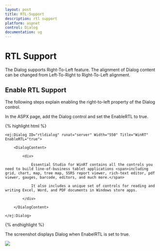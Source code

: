 ```yaml
---
layout: post
title: RTL-Support
description: rtl support
platform: aspnet
control: Dialog
documentation: ug
---
```


# RTL Support

The Dialog supports Right-To-Left feature. The alignment of Dialog content can be changed from Left-To-Right to Right-To-Left alignment.

## Enable RTL Support

The following steps explain enabling the right-to-left property of the Dialog control.

In the ASPX page, add the Dialog control and set the EnableRTL to true.

{% highlight html %}



    <ej:Dialog ID="rtldialog" runat="server" Width="550" Title="WinRT" EnableRTL="true">

        <DialogContent>

            <div>

                Essential Studio for WinRT contains all the controls you need to build line-of-business tablet applications <span>including grid, chart, map, tree map, SSRS report viewer, rich-text editor, pdf viewer, gauges, barcode, editors, and much more.</span>

                It also includes a unique set of controls for reading and writing Excel, Word, and PDF documents in Windows store apps.

            </div>

        </DialogContent>

    </ej:Dialog> 





{% endhighlight %}



The screenshot displays Dialog when EnabelRTL is set to true.

![](RTL-Support_images/RTL-Support_img1.png) 



